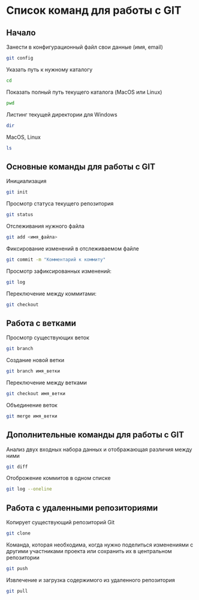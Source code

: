 # Список команд для работы с GIT

## Начало
Занести  в конфигурационный файл свои данные (имя, email)
```sh
git config
```
Указать путь к нужному каталогу 
```sh
cd
```
Показать полный путь текущего каталога (MacOS или Linux)
```sh
pwd
```
Листинг текущей директории для Windows
```sh
dir
```
MacOS, Linux
```sh
ls
```
## Основные команды для работы с GIT
Инициализация 
```sh
git init
```
Просмотр статуса текущего репозитория
```sh
git status
```
Отслеживания нужного файла 
```sh
git add <имя_файла>
```
Фиксирование изменений в отслеживаемом файле 
```sh
git commit -m "Комментарий к коммиту"
```
Просмотр зафиксированных изменений:
```sh
git log
```
Переключение между коммитами:
```sh
git checkout
```
## Работа с ветками
Просмотр существующих веток
```sh
git branch
```
Создание новой ветки 
```sh
git branch имя_ветки
```
Переключение между ветками
```sh
git checkout имя_ветки
```
Объединение веток 
```sh
git merge имя_ветки
```
## Дополнительные команды для работы с GIT
Анализ двух входных набора данных и отображающая различия между ними
```sh
git diff
```
Отоброжение коммитов в одном списке
```sh
git log --oneline
```
## Работа с удаленными репозиториями 
Копирует существующий репозиторий Git
```sh
git clone
```
Команда, которая необходима, когда нужно поделиться изменениями с другими участниками проекта или сохранить их в центральном репозитории
```sh
git push
```
Извлечение и загрузка содержимого из удаленного репозитория
```sh
git pull
```